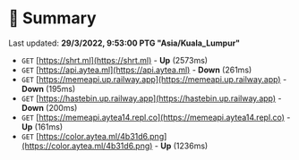 # 📖 Summary
Last updated: **29/3/2022, 9:53:00 PTG "Asia/Kuala_Lumpur"**

- `GET` [https://shrt.ml](https://shrt.ml) - **Up** (2573ms)
- `GET` [https://api.aytea.ml](https://api.aytea.ml) - **Down** (261ms)
- `GET` [https://memeapi.up.railway.app](https://memeapi.up.railway.app) - **Down** (195ms)
- `GET` [https://hastebin.up.railway.app](https://hastebin.up.railway.app) - **Down** (200ms)
- `GET` [https://memeapi.aytea14.repl.co](https://memeapi.aytea14.repl.co) - **Up** (161ms)
- `GET` [https://color.aytea.ml/4b31d6.png](https://color.aytea.ml/4b31d6.png) - **Up** (1236ms)
